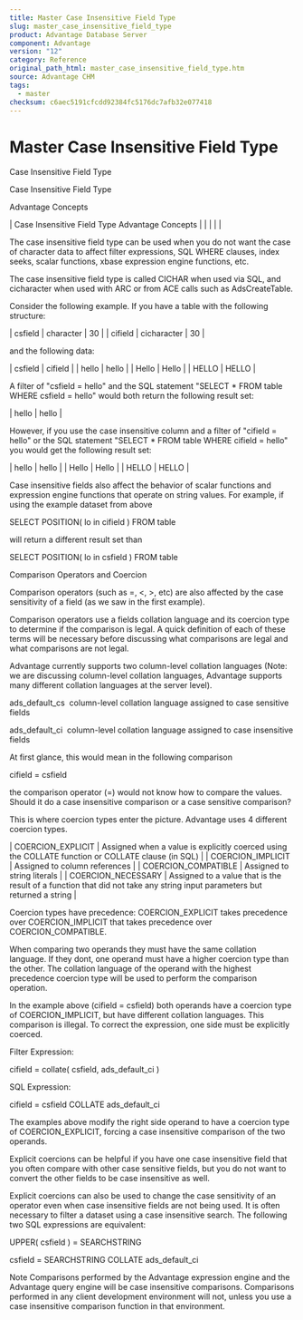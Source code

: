 ```yaml
---
title: Master Case Insensitive Field Type
slug: master_case_insensitive_field_type
product: Advantage Database Server
component: Advantage
version: "12"
category: Reference
original_path_html: master_case_insensitive_field_type.htm
source: Advantage CHM
tags:
  - master
checksum: c6aec5191cfcdd92384fc5176dc7afb32e077418
---
```


# Master Case Insensitive Field Type

Case Insensitive Field Type

Case Insensitive Field Type

Advantage Concepts

| Case Insensitive Field Type  Advantage Concepts |  |  |  |  |

The case insensitive field type can be used when you do not want the case of character data to affect filter expressions, SQL WHERE clauses, index seeks, scalar functions, xbase expression engine functions, etc.

The case insensitive field type is called CICHAR when used via SQL, and cicharacter when used with ARC or from ACE calls such as AdsCreateTable.

Consider the following example. If you have a table with the following structure:

| csfield | character | 30 |
| cifield | cicharacter | 30 |

and the following data:

| csfield | cifield |
| hello | hello |
| Hello | Hello |
| HELLO | HELLO |

A filter of "csfield = hello" and the SQL statement "SELECT \* FROM table WHERE csfield = hello" would both return the following result set:

| hello | hello |

However, if you use the case insensitive column and a filter of "cifield = hello" or the SQL statement "SELECT \* FROM table WHERE cifield = hello" you would get the following result set:

| hello | hello |
| Hello | Hello |
| HELLO | HELLO |

Case insensitive fields also affect the behavior of scalar functions and expression engine functions that operate on string values. For example, if using the example dataset from above

SELECT POSITION( lo in cifield ) FROM table

will return a different result set than

SELECT POSITION( lo in csfield ) FROM table

Comparison Operators and Coercion

Comparison operators (such as =, <, >, etc) are also affected by the case sensitivity of a field (as we saw in the first example).

Comparison operators use a fields collation language and its coercion type to determine if the comparison is legal. A quick definition of each of these terms will be necessary before discussing what comparisons are legal and what comparisons are not legal.

Advantage currently supports two column-level collation languages (Note: we are discussing column-level collation languages, Advantage supports many different collation languages at the server level).

ads\_default\_cs  column-level collation language assigned to case sensitive fields

ads\_default\_ci  column-level collation language assigned to case insensitive fields

At first glance, this would mean in the following comparison

cifield = csfield

the comparison operator (=) would not know how to compare the values. Should it do a case insensitive comparison or a case sensitive comparison?

This is where coercion types enter the picture. Advantage uses 4 different coercion types.

| COERCION\_EXPLICIT | Assigned when a value is explicitly coerced using the COLLATE function or COLLATE clause (in SQL) |
| COERCION\_IMPLICIT | Assigned to column references |
| COERCION\_COMPATIBLE | Assigned to string literals |
| COERCION\_NECESSARY | Assigned to a value that is the result of a function that did not take any string input parameters but returned a string |

Coercion types have precedence: COERCION\_EXPLICIT takes precedence over COERCION\_IMPLICIT that takes precedence over COERCION\_COMPATIBLE.

When comparing two operands they must have the same collation language. If they dont, one operand must have a higher coercion type than the other. The collation language of the operand with the highest precedence coercion type will be used to perform the comparison operation.

In the example above (cifield = csfield) both operands have a coercion type of COERCION\_IMPLICIT, but have different collation languages. This comparison is illegal. To correct the expression, one side must be explicitly coerced.

Filter Expression:

cifield = collate( csfield, ads\_default\_ci )

SQL Expression:

cifield = csfield COLLATE ads\_default\_ci

The examples above modify the right side operand to have a coercion type of COERCION\_EXPLICIT, forcing a case insensitive comparison of the two operands.

Explicit coercions can be helpful if you have one case insensitive field that you often compare with other case sensitive fields, but you do not want to convert the other fields to be case insensitive as well.

Explicit coercions can also be used to change the case sensitivity of an operator even when case insensitive fields are not being used. It is often necessary to filter a dataset using a case insensitive search. The following two SQL expressions are equivalent:

UPPER( csfield ) = SEARCHSTRING

csfield = SEARCHSTRING COLLATE ads\_default\_ci

Note Comparisons performed by the Advantage expression engine and the Advantage query engine will be case insensitive comparisons. Comparisons performed in any client development environment will not, unless you use a case insensitive comparison function in that environment.

